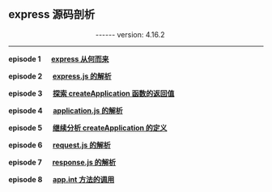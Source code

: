 ## express 源码剖析
&emsp;&emsp;&emsp;&emsp;&emsp;&emsp;&emsp;&emsp;&emsp;&emsp;&emsp;&emsp; ------ version: 4.16.2

- - - 

**episode 1 &emsp;
[express 从何而来](https://github.com/foobull/explore-express/blob/master/collection/episode1.md)**

**episode 2 &emsp;
[express.js 的解析](https://github.com/foobull/explore-express/blob/master/collection/episode2.md)**

**episode 3 &emsp;
[探索 createApplication 函数的返回值](https://github.com/foobull/explore-express/blob/master/collection/episode3.md)**

**episode 4 &emsp;
[application.js 的解析](https://github.com/foobull/explore-express/blob/master/collection/episode4.md)**

**episode 5 &emsp;
[继续分析 createApplication 的定义](https://github.com/foobull/explore-express/blob/master/collection/episode5.md)**

**episode 6 &emsp;
[request.js 的解析](https://github.com/foobull/explore-express/blob/master/collection/episode6.md)**

**episode 7 &emsp;
[response.js 的解析](https://github.com/foobull/explore-express/blob/master/collection/episode7.md)**

**episode 8 &emsp;
[app.int 方法的调用](https://github.com/QingNeng/explore-express/blob/master/collection/episode8.md)**





